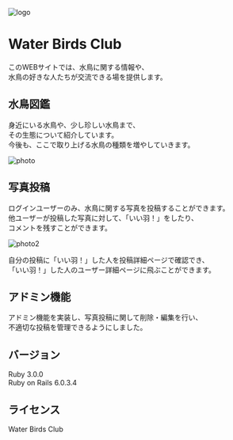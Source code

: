 ![logo](https://user-images.githubusercontent.com/64732680/105619026-9c159280-5e31-11eb-920f-77fb286c06b5.png)
# Water Birds Club

このWEBサイトでは、水鳥に関する情報や、  
水鳥の好きな人たちが交流できる場を提供します。

## 水鳥図鑑

身近にいる水鳥や、少し珍しい水鳥まで、  
その生態について紹介しています。  
今後も、ここで取り上げる水鳥の種類を増やしていきます。  

![photo](https://user-images.githubusercontent.com/64732680/105620001-65447a00-5e3b-11eb-8da0-e39b79ec9baf.png)


## 写真投稿

ログインユーザーのみ、水鳥に関する写真を投稿することができます。  
他ユーザーが投稿した写真に対して、「いい羽！」をしたり、  
コメントを残すことができます。  

![photo2](https://user-images.githubusercontent.com/64732680/105620010-7b523a80-5e3b-11eb-8782-d70705a2a233.png)

自分の投稿に「いい羽！」した人を投稿詳細ページで確認でき、  
「いい羽！」した人のユーザー詳細ページに飛ぶことができます。

## アドミン機能

アドミン機能を実装し、写真投稿に関して削除・編集を行い、  
不適切な投稿を管理できるようにしました。

## バージョン

Ruby 3.0.0  
Ruby on Rails 6.0.3.4

## ライセンス
Water Birds Club
